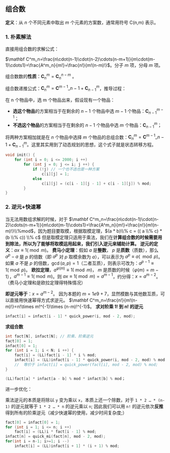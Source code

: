 ## 组合数

**定义**：从 $n$ 个不同元素中取出 $m$ 个元素的方案数，通常用符号 C(n,m) 表示。

### 1. 朴素解法

直接用组合数的求解公式：

$\mathbf C^m_n=\frac{n\cdot(n-1)\cdot(n-2)\cdots(n-m+1)}{m\cdot(m-1)\cdots1}=\frac{A^m_n}{m!}=\frac{n!}{m!(n-m)!}$。分子 $m$ 项，分母 $m$ 项。

组合数数的**性质**：$\mathbf C^m_n=\mathbf C^{n-m}_n$ 。

组合数递推公式：$\mathbf C^m_n=\mathbf C^{m-1}\_{n-1}+\mathbf C^{m}_{n-1}$，推导过程：

在 n 个物品中，选 m 个物品出来，假设现有一个物品：

* **选这个物品**的方案相当于在剩余的 $n-1$ 个物品中选 $m-1$ 个物品：$\mathbf C_{n-1}^{m-1}$；
* **不选这个物品**的方案相当于在剩余的 $n-1$ 个物品中选 $m$ 个物品：$\mathbf C^{m}_{n-1}$；

将两种方案相加就是在 $n$ 个物品中选择 $m$ 个物品的总组合数：$\mathbf C^m_n=\mathbf C^{m-1}\_{n-1}+\mathbf C^{m}_{n-1}$。这里其实用到了动态规划的思想，这个式子就是状态转移方程。

```c++
void init() {
    for (int i = 0; i <= 2000; i ++)
        for (int j = 0; j <= i; j ++) {
            if (!j) // 一个也不选也是一种方案
                c[i][j] = 1;
            else
                c[i][j] = (c[i - 1][j - 1] + c[i - 1][j]) % mod;
        }
}
```

### 2. 逆元+快速幂

当无法用数组求解的时候，对于 $\mathbf C^m_n=\frac{n\cdot(n-1)\cdot(n-2)\cdots(n-m+1)}{m\cdot(m-1)\cdots1}=\frac{A^m_n}{m!}=\frac{n!}{m!(n-m)!}\\%mod$，因为题目要取模，根据取模定理，$(a * b)\\% c = (( a \\% c) * (b \\% c)) \\% c$ 但是取模定理只适用于乘法，我们在**计算组合数的时候需要用到除法，所以为了能够将取模运用起来，我们引入逆元来辅助计算。**
**逆元的定义**：$ax\equiv 1(\bmod m)$。
**费马小定理**：假如 $a$ 是**整数**， $p$ 是**质数**（质数），那么 $a^p-a$ 是 $p$ 的倍数（即 $a^p$ 对 $p$ 取模余数为 $a$），可以表示为 $a^p\equiv a(\mod p)$。如果 $a$ 不是 $p$ 的倍数，$\gcd(a,p)=1$（二者互质），则表示可改为：$a^{p-1}≡1(\bmod p)$。
**欧拉定理**，$a^{\varphi(m)}\equiv 1(\bmod m)$， $m$ 是质数的时候（$\varphi(m)=m-1$），$a^{m-1}\equiv 1(\bmod m)$。则 $ax\equiv 1 (\bmod m) = a^{m-1}$，约分得：$x = a^{m-2}$。（费马小定理和是欧拉定理得特殊情况）

**即逆元等于**：$x = a^{m-2}$。
因为本题的 $m = 1e9+7$，显然模数与其他数互质，可以直接用快速幂得方式求逆元。
 $\mathbf C^m_n=\frac{n!}{m!(n-m)!}=n!\times m!^{-1}\times (n-m)!^{-1}$。
**求对阶乘 1! 到 n! 的逆元** 

```c++
infact[i] = infact[i - 1] * quick_power(i, mod - 2, mod);
```
**求组合数**

```c++
int fact[N], infact[N]; // 阶乘、阶乘逆元
fact[0] = 1;
infact[0] = 1;
for (int i = 1; i < N; i ++) {
    fact[i] = (LL)fact[i - 1] * i % mod;
    infact[i] = (LL)infact[i - 1] * quick_power(i, mod - 2, mod) % mod;
	//	等价于 infact[i] = quick_power(fact[i], mod - 2, mod) % mod;
}

(LL)fact[a] * infact[a - b] % mod * infact[b] % mod；
```

进一步优化：

乘法逆元的本质是将除以 `y` 变为乘以 `x`，本质上还一个除数，对于 `1 * 2 … * (n-1)` 的逆元就等于 `1 * 2 … * n` 的逆元乘以 `n`;
因此我们可以用 `n!` 的逆元依次**反推**得到所有的阶乘逆元（减少快速幂的使用，减少时间复杂度;）

```c++
fact[0] = infact[0] = 1;
for (int i = 1; i <= n; i ++)
    fact[i] = (LL)i * fact[i - 1] % mod;
infact[n] = quick_mi(fact[n], mod - 2, mod);
for(int i = n-1; i>=1; i --)
    infact[i] = (LL)infact[i + 1] * (i + 1) % mod;
```

